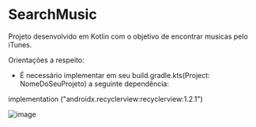 # SearchMusic
 Projeto desenvolvido em Kotlin com o objetivo de encontrar musicas pelo iTunes.

Orientações a respeito:

- É necessário implementar em seu build.gradle.kts(Project: NomeDoSeuProjeto) a seguinte dependência:

 implementation ("androidx.recyclerview:recyclerview:1.2.1")

![image](https://github.com/Lucasgrse/SearchMusic/assets/92735087/285f5e17-9f10-441e-ae16-09ded33b28bc)
